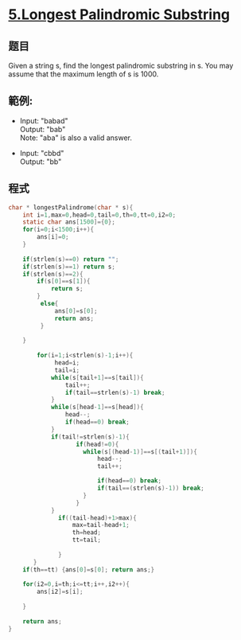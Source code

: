 # [5.Longest Palindromic Substring](https://leetcode.com/problems/longest-palindromic-substring)

## 题目

Given a string s, find the longest palindromic substring in s. You may assume that the maximum length of s is 1000.

## 範例:

*  Input: "babad"   
   Output: "bab"    
   Note: "aba" is also a valid answer.    

* Input: "cbbd"     
  Output: "bb"    

## 程式
```c
char * longestPalindrome(char * s){
    int i=1,max=0,head=0,tail=0,th=0,tt=0,i2=0;
    static char ans[1500]={0};
    for(i=0;i<1500;i++){
        ans[i]=0;
    }
    
    if(strlen(s)==0) return "";
    if(strlen(s)==1) return s;
    if(strlen(s)==2){
        if(s[0]==s[1]){
            return s;
        }
         else{
             ans[0]=s[0]; 
             return ans;
         }
        
    }
    
        for(i=1;i<strlen(s)-1;i++){
             head=i;
             tail=i;
            while(s[tail+1]==s[tail]){
                tail++;
                if(tail==strlen(s)-1) break;
            }
            while(s[head-1]==s[head]){
                head--;
                if(head==0) break;
            }
            if(tail!=strlen(s)-1){
                   if(head!=0){
                     while(s[(head-1)]==s[(tail+1)]){
                         head--;
                         tail++;

                         if(head==0) break;
                         if(tail==(strlen(s)-1)) break;
                     }
                   }
            }
              if((tail-head)+1>max){
                  max=tail-head+1;
                  th=head;
                  tt=tail;
                   
              }          
       }  
    if(th==tt) {ans[0]=s[0]; return ans;}
    
    for(i2=0,i=th;i<=tt;i++,i2++){
        ans[i2]=s[i];   
      
    }
   
    return ans;
}

```

